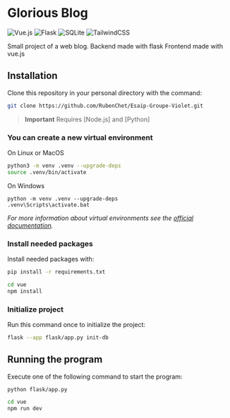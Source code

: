 # Glorious Blog
![Vue.js](https://img.shields.io/badge/vuejs-%2335495e.svg?style=for-the-badge&logo=vuedotjs&logoColor=%234FC08D) ![Flask](https://img.shields.io/badge/flask-%23000.svg?style=for-the-badge&logo=flask&logoColor=white) ![SQLite](https://img.shields.io/badge/sqlite-%2307405e.svg?style=for-the-badge&logo=sqlite&logoColor=white) ![TailwindCSS](https://img.shields.io/badge/tailwindcss-%2338B2AC.svg?style=for-the-badge&logo=tailwind-css&logoColor=white)

Small project of a web blog.
Backend made with flask
Frontend made with vue.js
## Installation
Clone this repository in your personal directory with the command:

```bash
git clone https://github.com/RubenChet/Esaip-Groupe-Violet.git
```
>  **Important**
Requires [Node.js] and [Python]

### You can create a new virtual environment

On Linux or MacOS

```bash
python3 -m venv .venv --upgrade-deps
source .venv/bin/activate
```

On Windows

```shell
python -m venv .venv --upgrade-deps
.venv\Scripts\activate.bat
```

*For more information about virtual environments see the [official documentation](https://docs.python.org/3/library/venv.html).*

### Install needed packages

Install needed packages with:

```bash
pip install -r requirements.txt
```

```bash
cd vue
npm install
```

### Initialize project

Run this command once to initialize the project:

```bash
flask --app flask/app.py init-db
```

## Running the program

Execute one of the following command to start the program:

```bash
python flask/app.py
```

```bash
cd vue
npm run dev
```
